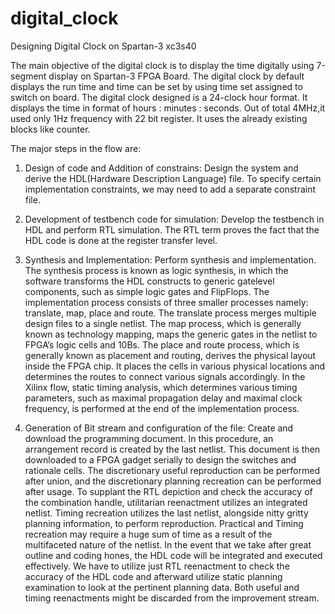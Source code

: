 # digital_clock
Designing Digital Clock on Spartan-3 xc3s40

The main objective of the digital clock is to display the time digitally using 7-segment display on Spartan-3 FPGA Board. The digital clock by default displays the run time and time can be set by using time set assigned to switch on board. The digital clock designed is a 24-clock hour format. It displays the time in format of hours : minutes : seconds. Out of total 4MHz,it used only 1Hz frequency with 22 bit register. It uses the already existing blocks like counter.

The major steps in the flow are:
1. Design of code and Addition of constrains:
Design the system and derive the HDL(Hardware Description Language) file. To specify certain implementation constraints, we may need to add a separate constraint file.
       
2. Development of testbench code for simulation:
Develop the testbench in HDL and perform RTL simulation. The RTL term proves the fact that the HDL code is done at the register transfer level.

4. Synthesis and Implementation:
Perform synthesis and implementation. The synthesis process is known as logic synthesis, in which the software transforms the HDL constructs to generic gatelevel components, such as simple logic gates and FlipFlops. The implementation process consists of three smaller processes namely: translate, map, place and route. The translate process merges multiple design files to a single netlist. The map process, which is generally known as technology mapping, maps the generic gates in the netlist to FPGA’s logic cells and 10Bs. The place and route process, which is generally known as placement and routing, derives the physical layout inside the FPGA chip. It places the cells in various physical locations and determines the routes to connect various signals accordingly. In the Xilinx flow, static timing analysis, which determines various timing parameters, such as maximal propagation delay and maximal clock frequency, is performed at the end of the implementation process.
                                                    

5. Generation of Bit stream and configuration of the file:
Create and download the programming document. In this procedure, an arrangement record is created by the last netlist. This document is then downloaded to a FPGA gadget serially to design the switches and rationale cells. The discretionary useful reproduction can be performed after union, and the discretionary planning recreation can be performed after usage. To supplant the RTL depiction and check the accuracy of the combination handle, utilitarian reenactment utilizes an integrated netlist. Timing recreation utilizes the last netlist, alongside nitty gritty planning information, to perform reproduction. Practical and Timing recreation may require a huge sum of time as a result of the multifaceted nature of the netlist. In the event that we take after great outline and coding hones, the HDL code will be integrated and executed effectively. We have to utilize just RTL reenactment to check the accuracy of the HDL code and afterward utilize static planning examination to look at the pertinent planning data. Both useful and timing reenactments might be discarded from the improvement stream.

